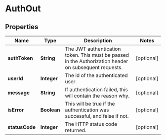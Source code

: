 

# AuthOut

## Properties

Name | Type | Description | Notes
------------ | ------------- | ------------- | -------------
**authToken** | **String** | The JWT authentication token. This must be passed in the Authorization header on subsequent requests. |  [optional]
**userId** | **Integer** | The id of the authenticated user. |  [optional]
**message** | **String** | If authentication failed, this will contain the reason why. |  [optional]
**isError** | **Boolean** | This will be true if the authentication was successful, and false if not. |  [optional]
**statusCode** | **Integer** | The HTTP status code returned. |  [optional]



